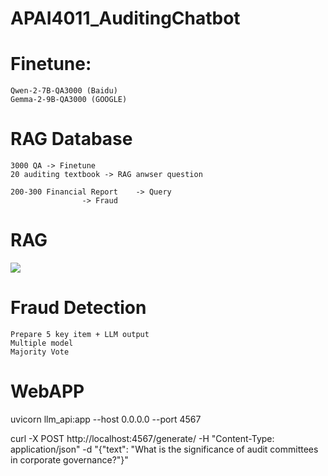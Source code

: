 # APAI4011_AuditingChatbot

# Finetune:
	Qwen-2-7B-QA3000 (Baidu)
	Gemma-2-9B-QA3000 (GOOGLE)

# RAG Database
	3000 QA -> Finetune
	20 auditing textbook -> RAG anwser question

	200-300 Financial Report 	-> Query
	  		 		-> Fraud

# RAG

<img src="https://github.com/Justinfungi/APAI4011_AuditingChatbot/blob/main/statics/rag.png"></img>  	

# Fraud Detection
	Prepare 5 key item + LLM output
	Multiple model
	Majority Vote
	  		 
# WebAPP

uvicorn llm_api:app --host 0.0.0.0 --port 4567

curl -X POST http://localhost:4567/generate/ -H "Content-Type: application/json" -d "{\"text\": \"What is the significance of audit committees in corporate governance?\"}"

